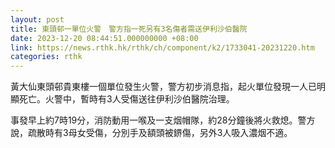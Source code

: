 ```yaml
---
layout: post
title: 東頭邨一單位火警　警方指一死另有3名傷者需送伊利沙伯醫院
date: 2023-12-20 08:44:51.000000000 +08:00
link: https://news.rthk.hk/rthk/ch/component/k2/1733041-20231220.htm
categories: rthk
---
```


黃大仙東頭邨貴東樓一個單位發生火警，警方初步消息指，起火單位發現一人已明顯死亡。火警中，暫時有3人受傷送往伊利沙伯醫院治理。

事發早上約7時19分，消防動用一喉及一支烟帽隊，約28分鐘後將火救熄。警方說，疏散時有3母女受傷，分別手及額頭被鎅傷，另外3人吸入濃烟不適。
